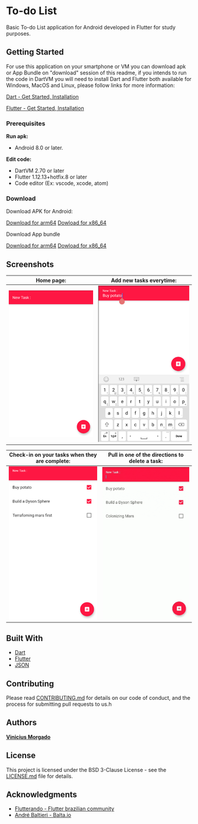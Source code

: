 # To-do List

Basic To-do List application for Android developed in Flutter for study purposes.

## Getting Started

For use this application on your smartphone or VM you can download apk or App Bundle on "download" session of this readme, if you intends to run the code in DartVM you will need to install Dart and Flutter both available for Windows, MacOS and Linux, please follow links for more information:

[Dart - Get Started, Installation](https://dart.dev/get-dart)

[Flutter - Get Started, Installation](https://flutter.dev/docs/get-started/install)

### Prerequisites

**Run apk:**
* Android 8.0 or later.

**Edit code:**
* DartVM 2.70 or later
* Flutter 1.12.13+hotfix.8 or later
* Code editor (Ex: vscode, xcode, atom)

### Download

Download APK for Android:

[Download for arm64](https://drive.google.com/u/0/uc?id=17BrxCSY6pDrPfvBJlOpry0teYpz33gkd&export=download)
[Dowload for x86_64](https://drive.google.com/u/0/uc?id=1HE7QrO9ZfDT5E-YJznQERSbmP6q3DahM&export=download)

Download App bundle

[Download for arm64]()
[Dowload for x86_64]()

## Screenshots
Home page: | Add new tasks everytime:
:-------------------------:|:-------------------------:
![](https://github.com/viniciusmorgado/todolist/blob/master/lib/resources/img/interface/begin.png) | ![](https://github.com/viniciusmorgado/todolist/blob/master/lib/resources/img/interface/new_task.png)

Check-in on your tasks when they are complete: | Pull in one of the directions to delete a task:
:-------------------------:|:-------------------------:
![](https://github.com/viniciusmorgado/todolist/blob/master/lib/resources/img/interface/check_tasks.png) | ![](https://github.com/viniciusmorgado/todolist/blob/master/lib/resources/img/interface/ezgif.com-resize.gif)

## Built With

* [Dart](https://dart.dev/)
* [Flutter](https://flutter.dev/)
* [JSON](https://www.json.org/json-en.html)

## Contributing

Please read [CONTRIBUTING.md](https://github.com/viniciusmorgado/todolist/blob/master/CONTRIBUTING.md) for details on our code of conduct, and the process for submitting pull requests to us.h

## Authors

[**Vinicius Morgado**](https://github.com/viniciusmorgado)

## License

This project is licensed under the BSD 3-Clause License - see the [LICENSE.md](LICENSE.md) file for details.

## Acknowledgments

* [Flutterando - Flutter brazilian community](https://flutterando.com.br/)
* [André Baltieri - Balta.io](https://balta.io/)
